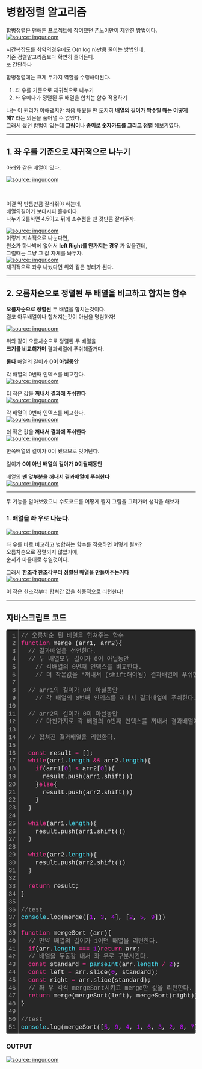 # 병합정렬 알고리즘  
합병정렬은 맨해튼 프로젝트에 참여했던 폰노이만이 제안한 방법이다.  
<a href="https://imgur.com/Pcq5gZC"><img src="https://i.imgur.com/Pcq5gZC.png" title="source: imgur.com" /></a>  

시간복잡도를 최악의경우에도 O(n log n)만큼 줄이는 방법인데,  
기존 정렬알고리즘보다 확연히 줄어든다.  
또 간단하다
  
합병정렬에는 크게 두가지 역할을 수행해야된다.  
  
1. 좌 우를 기준으로 재귀적으로 나누기  
2. 좌 우에다가 정렬된 두 배열을 합치는 함수 적용하기
  
나는 이 원리가 이해됐지만 처음 배웠을 땐 도저히 __배열의 길이가 짝수일 때는 어떻게 해?__ 라는 의문을 풀어낼 수 없었다.  
그래서 썼던 방법이 있는데 __그림이나 종이로 숫자카드를 그리고 정렬__ 해보기였다. 

___

## 1. 좌 우를 기준으로 재귀적으로 나누기
  
아래와 같은 배열이 있다.  

  
<a href="https://imgur.com/7KVHy52"><img src="https://i.imgur.com/7KVHy52.png" title="source: imgur.com" /></a>

</br>  

이걸 딱 반틈만큼 잘라줘야 하는데,  
배열의길이가 보다시피 홀수이다.  
나누기 2를하면 4.5이고 뒤에 소수점을 땐 것만큼 잘라주자.  
  
<a href="https://imgur.com/XmnoMp7"><img src="https://i.imgur.com/XmnoMp7.png" title="source: imgur.com" /></a>  
이렇게 지속적으로 나눈다면,  
원소가 하나밖에 없어서 __left Right를 안가지는 경우__ 가 있을건데,  
그럴때는 그냥 그 값 자체를 놔두자.  
<a href="https://imgur.com/Zx2PXw4"><img src="https://i.imgur.com/Zx2PXw4.png" title="source: imgur.com" /></a>  
재귀적으로 좌우 나눴다면 위와 같은 형태가 된다.  
___  

## 2. 오름차순으로 정렬된 두 배열을 비교하고 합치는 함수
  
__오름차순으로 정렬된__ 두 배열을 합치는것이다.  
결코 아무배열이나 합쳐지는것이 아님을 명심하자!  
  
<a href="https://imgur.com/W74T51f"><img src="https://i.imgur.com/W74T51f.png" title="source: imgur.com" /></a>  
  
위와 같이 오름차순으로 정렬된 두 배열을  
__크기를 비교해가며__  결과배열에 푸쉬해줄거다.  
  
__둘다__ 배열의 길이가 __0이 아닐동안__  
  
각 배열의 0번째 인덱스를 비교한다.  
<a href="https://imgur.com/vuuc1PL"><img src="https://i.imgur.com/vuuc1PL.png" title="source: imgur.com" /></a>  

더 작은 값을 __꺼내서 결과에 푸쉬한다__  
<a href="https://imgur.com/sjSLdhr"><img src="https://i.imgur.com/sjSLdhr.png" title="source: imgur.com" /></a>  
  
각 배열의 0번째 인덱스를 비교한다.  
<a href="https://imgur.com/QjhiN3B"><img src="https://i.imgur.com/QjhiN3B.png" title="source: imgur.com" /></a>  

더 작은 값을 __꺼내서 결과에 푸쉬한다__  
<a href="https://imgur.com/Lyvon4f"><img src="https://i.imgur.com/Lyvon4f.png" title="source: imgur.com" /></a>  

한쪽배열의 길이가 0이 됐으므로 벗어난다.  
  
길이가 __0이 아닌 배열의 길이가 0이될때동안__  

배열의 __맨 앞부분을 꺼내서 결과배열에 푸쉬한다__  
<a href="https://imgur.com/F44lzAf"><img src="https://i.imgur.com/F44lzAf.png" title="source: imgur.com" /></a>  

___  
두 기능을 알아보았으니 수도코드를 어떻게 짤지 그림을 그려가며 생각을 해보자  
  
### 1. 배열을 좌 우로 나눈다.  
<a href="https://imgur.com/XmnoMp7"><img src="https://i.imgur.com/XmnoMp7.png" title="source: imgur.com" /></a>  

좌 우를 바로 비교하고 병합하는 함수를 적용하면 어떻게 될까?  
오름차순으로 정렬되지 않았기에,  
순서가 마음대로 섞일것이다.  
  
그래서 __한조각 한조각부터 정렬된 배열을 만들어주는거다__  
<a href="https://imgur.com/pkxbiSh"><img src="https://i.imgur.com/pkxbiSh.png" title="source: imgur.com" /></a>  

이 작은 한조각부터 합쳐간 값을 최종적으로 리턴한다!  
  
___
## 자바스크립트 코드  
<div class="colorscripter-code" style="color:#f0f0f0;font-family:Consolas, 'Liberation Mono', Menlo, Courier, monospace !important; position:relative !important;overflow:auto"><table class="colorscripter-code-table" style="margin:0;padding:0;border:none;background-color:#272727;border-radius:4px;" cellspacing="0" cellpadding="0"><tr><td style="padding:6px;border-right:2px solid #4f4f4f"><div style="margin:0;padding:0;word-break:normal;text-align:right;color:#aaa;font-family:Consolas, 'Liberation Mono', Menlo, Courier, monospace !important;line-height:130%"><div style="line-height:130%">1</div><div style="line-height:130%">2</div><div style="line-height:130%">3</div><div style="line-height:130%">4</div><div style="line-height:130%">5</div><div style="line-height:130%">6</div><div style="line-height:130%">7</div><div style="line-height:130%">8</div><div style="line-height:130%">9</div><div style="line-height:130%">10</div><div style="line-height:130%">11</div><div style="line-height:130%">12</div><div style="line-height:130%">13</div><div style="line-height:130%">14</div><div style="line-height:130%">15</div><div style="line-height:130%">16</div><div style="line-height:130%">17</div><div style="line-height:130%">18</div><div style="line-height:130%">19</div><div style="line-height:130%">20</div><div style="line-height:130%">21</div><div style="line-height:130%">22</div><div style="line-height:130%">23</div><div style="line-height:130%">24</div><div style="line-height:130%">25</div><div style="line-height:130%">26</div><div style="line-height:130%">27</div><div style="line-height:130%">28</div><div style="line-height:130%">29</div><div style="line-height:130%">30</div><div style="line-height:130%">31</div><div style="line-height:130%">32</div><div style="line-height:130%">33</div><div style="line-height:130%">34</div><div style="line-height:130%">35</div><div style="line-height:130%">36</div><div style="line-height:130%">37</div><div style="line-height:130%">38</div><div style="line-height:130%">39</div><div style="line-height:130%">40</div><div style="line-height:130%">41</div><div style="line-height:130%">42</div><div style="line-height:130%">43</div><div style="line-height:130%">44</div><div style="line-height:130%">45</div><div style="line-height:130%">46</div><div style="line-height:130%">47</div><div style="line-height:130%">48</div><div style="line-height:130%">49</div><div style="line-height:130%">50</div><div style="line-height:130%">51</div></div></td><td style="padding:6px 0;text-align:left"><div style="margin:0;padding:0;color:#f0f0f0;font-family:Consolas, 'Liberation Mono', Menlo, Courier, monospace !important;line-height:130%"><div style="padding:0 6px; white-space:pre; line-height:130%"><span style="color:#999999">//&nbsp;오름차순&nbsp;된&nbsp;배열을&nbsp;합쳐주는&nbsp;함수</span></div><div style="padding:0 6px; white-space:pre; line-height:130%"><span style="color:#ff3399">function</span>&nbsp;merge&nbsp;(arr1,&nbsp;arr2){</div><div style="padding:0 6px; white-space:pre; line-height:130%">&nbsp;&nbsp;<span style="color:#999999">//&nbsp;결과배열을&nbsp;선언한다.</span></div><div style="padding:0 6px; white-space:pre; line-height:130%">&nbsp;&nbsp;<span style="color:#999999">//&nbsp;두&nbsp;배열모두&nbsp;길이가&nbsp;0이&nbsp;아닐동안&nbsp;&nbsp;</span></div><div style="padding:0 6px; white-space:pre; line-height:130%">&nbsp;&nbsp;&nbsp;&nbsp;<span style="color:#999999">//&nbsp;각배열의&nbsp;0번째&nbsp;인덱스를&nbsp;비교한다.&nbsp;&nbsp;</span></div><div style="padding:0 6px; white-space:pre; line-height:130%">&nbsp;&nbsp;&nbsp;&nbsp;<span style="color:#999999">//&nbsp;더&nbsp;작은값을&nbsp;*꺼내서&nbsp;(shift해야됨)&nbsp;결과배열에&nbsp;푸쉬한다.&nbsp;&nbsp;</span></div><div style="padding:0 6px; white-space:pre; line-height:130%">&nbsp;&nbsp;</div><div style="padding:0 6px; white-space:pre; line-height:130%">&nbsp;&nbsp;<span style="color:#999999">//&nbsp;arr1의&nbsp;길이가&nbsp;0이&nbsp;아닐동안&nbsp;&nbsp;</span></div><div style="padding:0 6px; white-space:pre; line-height:130%">&nbsp;&nbsp;&nbsp;&nbsp;<span style="color:#999999">//&nbsp;각&nbsp;배열의&nbsp;0번째&nbsp;인덱스를&nbsp;꺼내서&nbsp;결과배열에&nbsp;푸쉬한다.</span></div><div style="padding:0 6px; white-space:pre; line-height:130%">&nbsp;</div><div style="padding:0 6px; white-space:pre; line-height:130%">&nbsp;&nbsp;<span style="color:#999999">//&nbsp;arr2의&nbsp;길이가&nbsp;0이&nbsp;아닐동안</span></div><div style="padding:0 6px; white-space:pre; line-height:130%">&nbsp;&nbsp;&nbsp;&nbsp;<span style="color:#999999">//&nbsp;마찬가지로&nbsp;각&nbsp;배열의&nbsp;0번째&nbsp;인덱스를&nbsp;꺼내서&nbsp;결과배열에&nbsp;푸쉬한다.</span></div><div style="padding:0 6px; white-space:pre; line-height:130%">&nbsp;&nbsp;</div><div style="padding:0 6px; white-space:pre; line-height:130%">&nbsp;&nbsp;<span style="color:#999999">//&nbsp;합쳐진&nbsp;결과배열을&nbsp;리턴한다.&nbsp;&nbsp;</span></div><div style="padding:0 6px; white-space:pre; line-height:130%">&nbsp;</div><div style="padding:0 6px; white-space:pre; line-height:130%">&nbsp;&nbsp;<span style="color:#ff3399">const</span>&nbsp;result&nbsp;<span style="color:#aaffaa"></span><span style="color:#ff3399">=</span>&nbsp;[];</div><div style="padding:0 6px; white-space:pre; line-height:130%">&nbsp;&nbsp;<span style="color:#ff3399">while</span>(arr1.<span style="color:#4be6fa">length</span>&nbsp;<span style="color:#aaffaa"></span><span style="color:#ff3399">&amp;</span><span style="color:#aaffaa"></span><span style="color:#ff3399">&amp;</span>&nbsp;arr2.<span style="color:#4be6fa">length</span>){</div><div style="padding:0 6px; white-space:pre; line-height:130%">&nbsp;&nbsp;&nbsp;&nbsp;<span style="color:#ff3399">if</span>(arr1[<span style="color:#c10aff">0</span>]&nbsp;<span style="color:#aaffaa"></span><span style="color:#ff3399">&lt;</span>&nbsp;arr2[<span style="color:#c10aff">0</span>]){</div><div style="padding:0 6px; white-space:pre; line-height:130%">&nbsp;&nbsp;&nbsp;&nbsp;&nbsp;&nbsp;result.push(arr1.shift())</div><div style="padding:0 6px; white-space:pre; line-height:130%">&nbsp;&nbsp;&nbsp;&nbsp;}<span style="color:#ff3399">else</span>{</div><div style="padding:0 6px; white-space:pre; line-height:130%">&nbsp;&nbsp;&nbsp;&nbsp;&nbsp;&nbsp;result.push(arr2.shift())</div><div style="padding:0 6px; white-space:pre; line-height:130%">&nbsp;&nbsp;&nbsp;&nbsp;}</div><div style="padding:0 6px; white-space:pre; line-height:130%">&nbsp;&nbsp;}</div><div style="padding:0 6px; white-space:pre; line-height:130%">&nbsp;</div><div style="padding:0 6px; white-space:pre; line-height:130%">&nbsp;&nbsp;<span style="color:#ff3399">while</span>(arr1.<span style="color:#4be6fa">length</span>){</div><div style="padding:0 6px; white-space:pre; line-height:130%">&nbsp;&nbsp;&nbsp;&nbsp;result.push(arr1.shift())</div><div style="padding:0 6px; white-space:pre; line-height:130%">&nbsp;&nbsp;}</div><div style="padding:0 6px; white-space:pre; line-height:130%">&nbsp;</div><div style="padding:0 6px; white-space:pre; line-height:130%">&nbsp;&nbsp;<span style="color:#ff3399">while</span>(arr2.<span style="color:#4be6fa">length</span>){</div><div style="padding:0 6px; white-space:pre; line-height:130%">&nbsp;&nbsp;&nbsp;&nbsp;result.push(arr2.shift())</div><div style="padding:0 6px; white-space:pre; line-height:130%">&nbsp;&nbsp;}</div><div style="padding:0 6px; white-space:pre; line-height:130%">&nbsp;</div><div style="padding:0 6px; white-space:pre; line-height:130%">&nbsp;&nbsp;<span style="color:#ff3399">return</span>&nbsp;result;</div><div style="padding:0 6px; white-space:pre; line-height:130%">}</div><div style="padding:0 6px; white-space:pre; line-height:130%">&nbsp;</div><div style="padding:0 6px; white-space:pre; line-height:130%"><span style="color:#999999">//test</span></div><div style="padding:0 6px; white-space:pre; line-height:130%"><span style="color:#4be6fa">console</span>.log(merge([<span style="color:#c10aff">1</span>,&nbsp;<span style="color:#c10aff">3</span>,&nbsp;<span style="color:#c10aff">4</span>],&nbsp;[<span style="color:#c10aff">2</span>,&nbsp;<span style="color:#c10aff">5</span>,&nbsp;<span style="color:#c10aff">9</span>]))</div><div style="padding:0 6px; white-space:pre; line-height:130%">&nbsp;</div><div style="padding:0 6px; white-space:pre; line-height:130%"><span style="color:#ff3399">function</span>&nbsp;mergeSort&nbsp;(arr){</div><div style="padding:0 6px; white-space:pre; line-height:130%">&nbsp;&nbsp;<span style="color:#999999">//&nbsp;만약&nbsp;배열의&nbsp;길이가&nbsp;1이면&nbsp;배열을&nbsp;리턴한다.</span></div><div style="padding:0 6px; white-space:pre; line-height:130%">&nbsp;&nbsp;<span style="color:#ff3399">if</span>(arr.<span style="color:#4be6fa">length</span>&nbsp;<span style="color:#aaffaa"></span><span style="color:#ff3399">=</span><span style="color:#aaffaa"></span><span style="color:#ff3399">=</span><span style="color:#aaffaa"></span><span style="color:#ff3399">=</span>&nbsp;<span style="color:#c10aff">1</span>)<span style="color:#ff3399">return</span>&nbsp;arr;</div><div style="padding:0 6px; white-space:pre; line-height:130%">&nbsp;&nbsp;<span style="color:#999999">//&nbsp;배열을&nbsp;두동강&nbsp;내서&nbsp;좌&nbsp;우로&nbsp;구분시킨다.&nbsp;&nbsp;</span></div><div style="padding:0 6px; white-space:pre; line-height:130%">&nbsp;&nbsp;<span style="color:#ff3399">const</span>&nbsp;standard&nbsp;<span style="color:#aaffaa"></span><span style="color:#ff3399">=</span>&nbsp;<span style="color:#4be6fa">parseInt</span>(arr.<span style="color:#4be6fa">length</span>&nbsp;<span style="color:#aaffaa"></span><span style="color:#ff3399">/</span>&nbsp;<span style="color:#c10aff">2</span>);</div><div style="padding:0 6px; white-space:pre; line-height:130%">&nbsp;&nbsp;<span style="color:#ff3399">const</span>&nbsp;left&nbsp;<span style="color:#aaffaa"></span><span style="color:#ff3399">=</span>&nbsp;arr.slice(<span style="color:#c10aff">0</span>,&nbsp;standard);</div><div style="padding:0 6px; white-space:pre; line-height:130%">&nbsp;&nbsp;<span style="color:#ff3399">const</span>&nbsp;right&nbsp;<span style="color:#aaffaa"></span><span style="color:#ff3399">=</span>&nbsp;arr.slice(standard);</div><div style="padding:0 6px; white-space:pre; line-height:130%">&nbsp;&nbsp;<span style="color:#999999">//&nbsp;좌&nbsp;우&nbsp;각각&nbsp;mergeSort시키고&nbsp;merge한&nbsp;값을&nbsp;리턴한다.</span></div><div style="padding:0 6px; white-space:pre; line-height:130%">&nbsp;&nbsp;<span style="color:#ff3399">return</span>&nbsp;merge(mergeSort(left),&nbsp;mergeSort(right));</div><div style="padding:0 6px; white-space:pre; line-height:130%">}</div><div style="padding:0 6px; white-space:pre; line-height:130%">&nbsp;</div><div style="padding:0 6px; white-space:pre; line-height:130%"><span style="color:#999999">//test</span></div><div style="padding:0 6px; white-space:pre; line-height:130%"><span style="color:#4be6fa">console</span>.log(mergeSort([<span style="color:#c10aff">5</span>,&nbsp;<span style="color:#c10aff">9</span>,&nbsp;<span style="color:#c10aff">4</span>,&nbsp;<span style="color:#c10aff">1</span>,&nbsp;<span style="color:#c10aff">6</span>,&nbsp;<span style="color:#c10aff">3</span>,&nbsp;<span style="color:#c10aff">2</span>,&nbsp;<span style="color:#c10aff">8</span>,&nbsp;<span style="color:#c10aff">7</span>]))</div></div></td><td style="vertical-align:bottom;padding:0 2px 4px 0"><a href="http://colorscripter.com/info#e" target="_blank" style="text-decoration:none;color:white"><span style="font-size:9px;word-break:normal;background-color:#4f4f4f;color:white;border-radius:10px;padding:1px">cs</span></a></td></tr></table></div>  

  

### OUTPUT
<a href="https://imgur.com/jLuBukt"><img src="https://i.imgur.com/jLuBukt.png" title="source: imgur.com" /></a>  